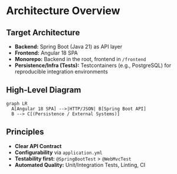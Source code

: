 # Architecture Overview

## Target Architecture
- **Backend:** Spring Boot (Java 21) as API layer
- **Frontend:** Angular 18 SPA
- **Monorepo:** Backend in the root, frontend in `/frontend`
- **Persistence/Infra (Tests):** Testcontainers (e.g., PostgreSQL) for reproducible integration environments

## High-Level Diagram

```mermaid
graph LR
  A[Angular 18 SPA] -->|HTTP/JSON| B[Spring Boot API]
  B --> C[(Persistence / External Systems)]
```

## Principles
- **Clear API Contract**
- **Configurability** via `application.yml`
- **Testability first:** `@SpringBootTest` > `@WebMvcTest`
- **Automated Quality:** Unit/Integration Tests, Linting, CI
